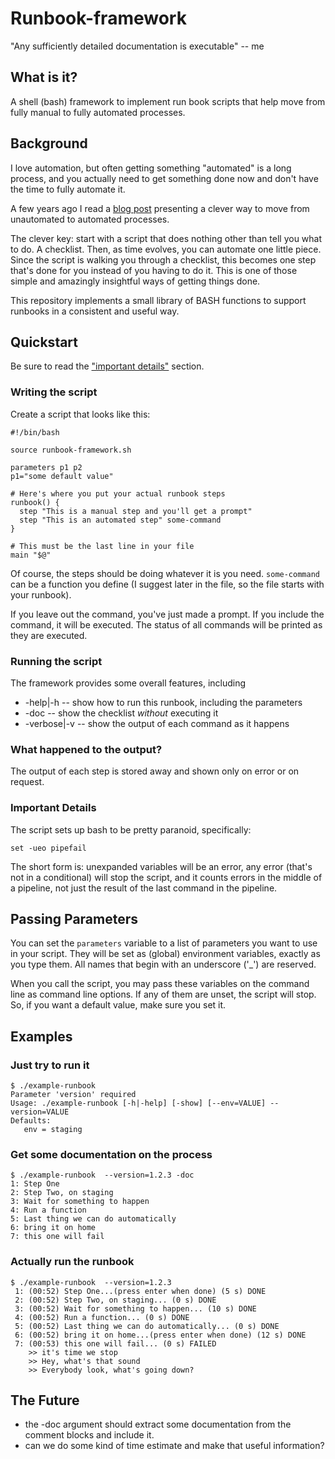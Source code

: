 # Runbook-framework

"Any sufficiently detailed documentation is executable"
-- me

## What is it?

A shell (bash) framework to implement run book scripts that help move from fully manual to fully
automated processes.

## Background

I love automation, but often getting something "automated" is a long process, and you actually need
to get something done now and don't have the time to fully automate it.

A few years ago I read
a [blog post](https://blog.danslimmon.com/2019/07/15/do-nothing-scripting-the-key-to-gradual-automation/)
presenting a clever way to move from unautomated to automated processes.

The clever key:  start with a script that does nothing other than tell you what to do. A checklist.
Then, as time evolves, you can automate one little piece. Since the script is walking you through a
checklist, this becomes one step that's done for you instead of you having to do it. This is one of
those simple and amazingly insightful ways of getting things done.

This repository implements a small library of BASH functions to support runbooks in a consistent and
useful way.

## Quickstart

Be sure to read the ["important details"](#important-details) section.

### Writing the script

Create a script that looks like this:

```shell
#!/bin/bash

source runbook-framework.sh

parameters p1 p2
p1="some default value"

# Here's where you put your actual runbook steps
runbook() {
  step "This is a manual step and you'll get a prompt"
  step "This is an automated step" some-command
}

# This must be the last line in your file
main "$@"
```

Of course, the steps should be doing whatever it is you need.  `some-command` can be a function you
define (I suggest later in the file, so the file starts with your runbook).

If you leave out the command, you've just made a prompt. If you include the command, it will be
executed. The status of all commands will be printed as they are executed.

### Running the script

The framework provides some overall features, including

* -help|-h -- show how to run this runbook, including the parameters
* -doc -- show the checklist *without* executing it
* -verbose|-v -- show the output of each command as it happens

### What happened to the output?

The output of each step is stored away and shown only on error or on request.

### Important Details

The script sets up bash to be pretty paranoid, specifically:

```shell
set -ueo pipefail
```

The short form is:  unexpanded variables will be an error, any error (that's not in a conditional)
will stop the script, and it counts errors in the middle of a pipeline, not just the result of the
last command in the pipeline.

## Passing Parameters

You can set the `parameters` variable to a list of parameters you want to use in your script. They
will be set as (global) environment variables, exactly as you type them. All names that begin with
an underscore ('_') are reserved.

When you call the script, you may pass these variables on the command line as command line options.
If any of them are unset, the script will stop. So, if you want a default value, make sure you set
it.

## Examples

### Just try to run it

```shell
$ ./example-runbook
Parameter 'version' required
Usage: ./example-runbook [-h|-help] [-show] [--env=VALUE] --version=VALUE 
Defaults:
   env = staging
```

### Get some documentation on the process

```shell
$ ./example-runbook  --version=1.2.3 -doc
1: Step One
2: Step Two, on staging
3: Wait for something to happen
4: Run a function
5: Last thing we can do automatically
6: bring it on home
7: this one will fail
```

### Actually run the runbook

```shell
$ ./example-runbook  --version=1.2.3
 1: (00:52) Step One...(press enter when done) (5 s) DONE
 2: (00:52) Step Two, on staging... (0 s) DONE
 3: (00:52) Wait for something to happen... (10 s) DONE
 4: (00:52) Run a function... (0 s) DONE
 5: (00:52) Last thing we can do automatically... (0 s) DONE
 6: (00:52) bring it on home...(press enter when done) (12 s) DONE
 7: (00:53) this one will fail... (0 s) FAILED
    >> it's time we stop
    >> Hey, what's that sound
    >> Everybody look, what's going down?
```

## The Future

* the -doc argument should extract some documentation from the comment blocks and include it.
* can we do some kind of time estimate and make that useful information?